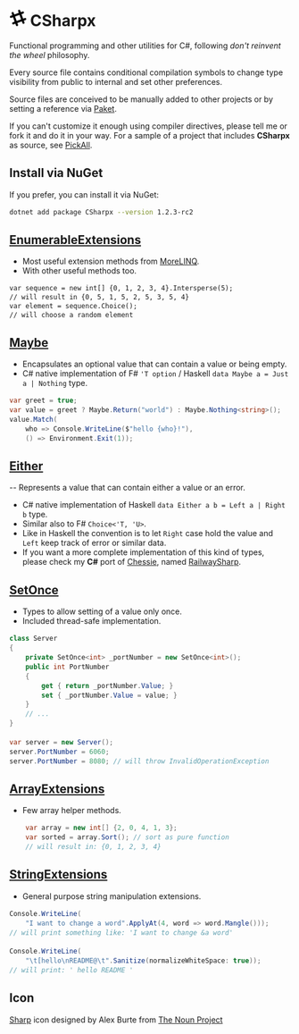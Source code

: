 # <img src="/assets/icon.png" height="30px" alt="CSharpx Logo"> CSharpx

Functional programming and other utilities for C#, following *don't reinvent the wheel* philosophy.

Every source file contains conditional compilation symbols to change type visibility from public to internal
and set other preferences.

Source files are conceived to be manually added to other projects or by setting a reference via [Paket](http://fsprojects.github.io/Paket/).

If you can't customize it enough using compiler directives, please tell me or fork it and do it in your way. For a sample of a project that includes **CSharpx** as source, see [PickAll](https://github.com/gsscoder/pickall).

## Install via NuGet

If you prefer, you can install it via NuGet:
```sh
dotnet add package CSharpx --version 1.2.3-rc2
```

## [EnumerableExtensions](https://github.com/gsscoder/CSharpx/blob/master/src/CSharpx/EnumerableExtensions.cs)

- Most useful extension methods from [MoreLINQ](https://code.google.com/p/morelinq/).
- With other useful methods too.
```CSharp
var sequence = new int[] {0, 1, 2, 3, 4}.Intersperse(5);
// will result in {0, 5, 1, 5, 2, 5, 3, 5, 4}
var element = sequence.Choice();
// will choose a random element
```

## [Maybe](https://github.com/gsscoder/CSharpx/blob/master/src/CSharpx/Maybe.cs)

- Encapsulates an optional value that can contain a value or being empty.
- C# native implementation of F# `'T option` / Haskell `data Maybe a = Just a | Nothing` type.
```csharp
var greet = true;
var value = greet ? Maybe.Return("world") : Maybe.Nothing<string>();
value.Match(
    who => Console.WriteLine($"hello {who}!"),
    () => Environment.Exit(1));
```

## [Either](https://github.com/gsscoder/CSharpx/blob/master/src/CSharpx/Either.cs)

-- Represents a value that can contain either a value or an error.
- C# native implementation of Haskell `data Either a b = Left a | Right b` type.
- Similar also to F# `Choice<'T, 'U>`.
- Like in Haskell the convention is to let `Right` case hold the value and `Left` keep track of error or similar data.
- If you want a more complete implementation of this kind of types, please check my **C#** port of [Chessie](https://github.com/fsprojects/Chessie),
named [RailwaySharp](https://github.com/gsscoder/railwaysharp).

## [SetOnce](https://github.com/gsscoder/CSharpx/blob/master/src/CSharpx/SetOnce.cs)

- Types to allow setting of a value only once.
- Included thread-safe implementation.
```csharp
class Server
{
    private SetOnce<int> _portNumber = new SetOnce<int>();
    public int PortNumber
    {
        get { return _portNumber.Value; }
        set { _portNumber.Value = value; }
    }
    // ...
}

var server = new Server();
server.PortNumber = 6060;
server.PortNumber = 8080; // will throw InvalidOperationException
```

## [ArrayExtensions](https://github.com/gsscoder/CSharpx/blob/master/src/CSharpx/ArrayExtensions.cs)

- Few array helper methods.
```csharp
    var array = new int[] {2, 0, 4, 1, 3};
    var sorted = array.Sort(); // sort as pure function
    // will result in: {0, 1, 2, 3, 4}
```

## [StringExtensions](https://github.com/gsscoder/CSharpx/blob/master/src/CSharpx/StringExtensions.cs)

- General purpose string manipulation extensions.
```csharp
Console.WriteLine(
    "I want to change a word".ApplyAt(4, word => word.Mangle()));
// will print something like: 'I want to change &a word'

Console.WriteLine(
    "\t[hello\nREADME@\t".Sanitize(normalizeWhiteSpace: true));
// will print: ' hello README '
```

## Icon

[Sharp](https://thenounproject.com/search/?q=sharp&i=1808600) icon designed by Alex Burte from [The Noun Project](https://thenounproject.com/)